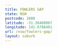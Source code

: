 ```yaml
---
title: FOWLERS GAP
state: NSW
postcode: 2880
latitude: -31.36460967
longitude: 141.6786461
url: /nsw/fowlers-gap/
layout: suburb
---
```

